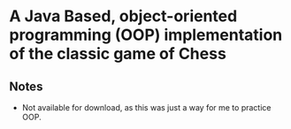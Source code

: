 # A Java Based, object-oriented programming (OOP) implementation of the classic game of Chess

## Notes
- Not available for download, as this was just a way for me to practice OOP.
